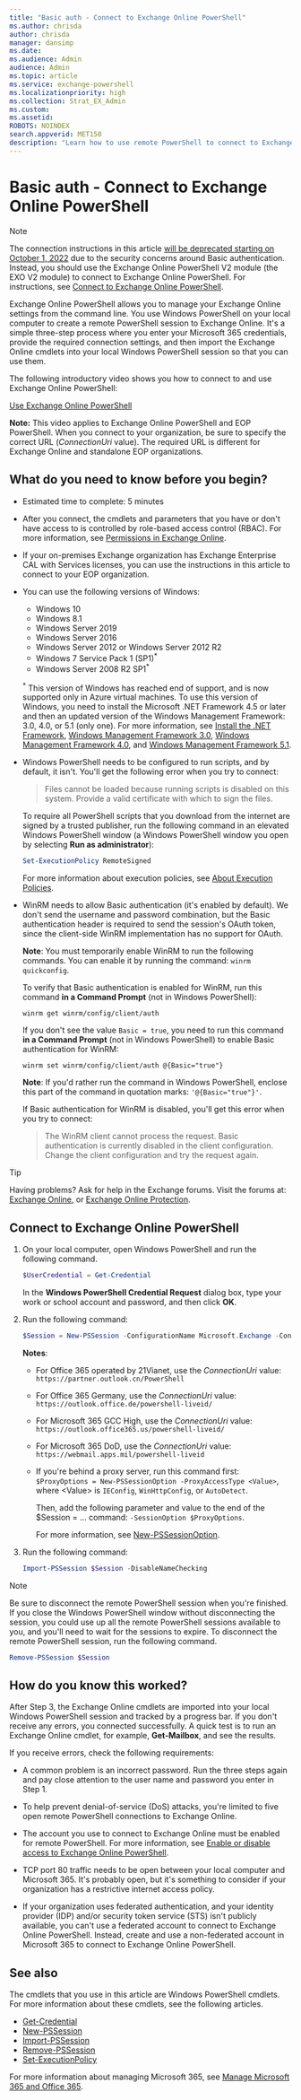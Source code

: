 ```yaml
---
title: "Basic auth - Connect to Exchange Online PowerShell"
ms.author: chrisda
author: chrisda
manager: dansimp
ms.date:
ms.audience: Admin
audience: Admin
ms.topic: article
ms.service: exchange-powershell
ms.localizationpriority: high
ms.collection: Strat_EX_Admin
ms.custom:
ms.assetid:
ROBOTS: NOINDEX
search.appverid: MET150
description: "Learn how to use remote PowerShell to connect to Exchange Online with Basic authentication."
---
```


# Basic auth - Connect to Exchange Online PowerShell

> [!NOTE]
> The connection instructions in this article [will be deprecated starting on October 1, 2022](https://techcommunity.microsoft.com/t5/exchange-team-blog/basic-authentication-deprecation-in-exchange-online-may-2022/ba-p/3301866) due to the security concerns around Basic authentication. Instead, you should use the Exchange Online PowerShell V2 module (the EXO V2 module) to connect to Exchange Online PowerShell. For instructions, see [Connect to Exchange Online PowerShell](connect-to-exchange-online-powershell.md).

Exchange Online PowerShell allows you to manage your Exchange Online settings from the command line. You use Windows PowerShell on your local computer to create a remote PowerShell session to Exchange Online. It's a simple three-step process where you enter your Microsoft 365 credentials, provide the required connection settings, and then import the Exchange Online cmdlets into your local Windows PowerShell session so that you can use them.

The following introductory video shows you how to connect to and use Exchange Online PowerShell:

[Use Exchange Online PowerShell](https://videoplayercdn.osi.office.net/hub/?csid=ux-cms-en-us-msoffice&uuid=9cb28006-c2cb-45b6-b72e-eeed8767dee7&AutoPlayVideo=false)

**Note:** This video applies to Exchange Online PowerShell and EOP PowerShell. When you connect to your organization, be sure to specify the correct URL (*ConnectionUri* value). The required URL is different for Exchange Online and standalone EOP organizations.

## What do you need to know before you begin?

- Estimated time to complete: 5 minutes

- After you connect, the cmdlets and parameters that you have or don't have access to is controlled by role-based access control (RBAC). For more information, see [Permissions in Exchange Online](/exchange/permissions-exo/permissions-exo).

- If your on-premises Exchange organization has Exchange Enterprise CAL with Services licenses, you can use the instructions in this article to connect to your EOP organization.

- You can use the following versions of Windows:

  - Windows 10
  - Windows 8.1
  - Windows Server 2019
  - Windows Server 2016
  - Windows Server 2012 or Windows Server 2012 R2
  - Windows 7 Service Pack 1 (SP1)<sup>*</sup>
  - Windows Server 2008 R2 SP1<sup>*</sup>

  <sup>\*</sup> This version of Windows has reached end of support, and is now supported only in Azure virtual machines. To use this version of Windows, you need to install the Microsoft .NET Framework 4.5 or later and then an updated version of the Windows Management Framework: 3.0, 4.0, or 5.1 (only one). For more information, see [Install the .NET Framework](/dotnet/framework/install/on-windows-7), [Windows Management Framework 3.0](https://aka.ms/wmf3download), [Windows Management Framework 4.0](https://aka.ms/wmf4download), and [Windows Management Framework 5.1](https://aka.ms/wmf5download).

- Windows PowerShell needs to be configured to run scripts, and by default, it isn't. You'll get the following error when you try to connect:

  > Files cannot be loaded because running scripts is disabled on this system. Provide a valid certificate with which to sign the files.

  To require all PowerShell scripts that you download from the internet are signed by a trusted publisher, run the following command in an elevated Windows PowerShell window (a Windows PowerShell window you open by selecting **Run as administrator**):

  ```powershell
  Set-ExecutionPolicy RemoteSigned
  ```

  For more information about execution policies, see [About Execution Policies](/powershell/module/microsoft.powershell.core/about/about_execution_policies).

- WinRM needs to allow Basic authentication (it's enabled by default). We don't send the username and password combination, but the Basic authentication header is required to send the session's OAuth token, since the client-side WinRM implementation has no support for OAuth.

  **Note**: You must temporarily enable WinRM to run the following commands. You can enable it by running the command: `winrm quickconfig`.

  To verify that Basic authentication is enabled for WinRM, run this command **in a Command Prompt** (not in Windows PowerShell):

  ```dos
  winrm get winrm/config/client/auth
  ```

  If you don't see the value `Basic = true`, you need to run this command **in a Command Prompt** (not in Windows PowerShell) to enable Basic authentication for WinRM:

  ```dos
  winrm set winrm/config/client/auth @{Basic="true"}
  ```

  **Note**: If you'd rather run the command in Windows PowerShell, enclose this part of the command in quotation marks: `'@{Basic="true"}'`.

  If Basic authentication for WinRM is disabled, you'll get this error when you try to connect:

  > The WinRM client cannot process the request. Basic authentication is currently disabled in the client configuration. Change the client configuration and try the request again.

> [!TIP]
> Having problems? Ask for help in the Exchange forums. Visit the forums at: [Exchange Online](https://go.microsoft.com/fwlink/p/?linkId=267542), or [Exchange Online Protection](https://go.microsoft.com/fwlink/p/?linkId=285351).

## Connect to Exchange Online PowerShell

1. On your local computer, open Windows PowerShell and run the following command.

   ```powershell
   $UserCredential = Get-Credential
   ```

   In the **Windows PowerShell Credential Request** dialog box, type your work or school account and password, and then click **OK**.

2. Run the following command:

   ```powershell
   $Session = New-PSSession -ConfigurationName Microsoft.Exchange -ConnectionUri https://outlook.office365.com/powershell-liveid/ -Credential $UserCredential -Authentication Basic -AllowRedirection
   ```

   **Notes**:

   - For Office 365 operated by 21Vianet, use the _ConnectionUri_ value: `https://partner.outlook.cn/PowerShell`
   - For Office 365 Germany, use the _ConnectionUri_ value: `https://outlook.office.de/powershell-liveid/`
   - For Microsoft 365 GCC High, use the _ConnectionUri_ value: `https://outlook.office365.us/powershell-liveid/`
   - For Microsoft 365 DoD, use the _ConnectionUri_ value: `https://webmail.apps.mil/powershell-liveid`

   - If you're behind a proxy server, run this command first: `$ProxyOptions = New-PSSessionOption -ProxyAccessType <Value>`, where \<Value\> is `IEConfig`, `WinHttpConfig`, or `AutoDetect`.

     Then, add the following parameter and value to the end of the $Session = ... command: `-SessionOption $ProxyOptions`.

     For more information, see [New-PSSessionOption](/powershell/module/microsoft.powershell.core/new-pssessionoption).

3. Run the following command:

   ```powershell
   Import-PSSession $Session -DisableNameChecking
   ```

> [!NOTE]
> Be sure to disconnect the remote PowerShell session when you're finished. If you close the Windows PowerShell window without disconnecting the session, you could use up all the remote PowerShell sessions available to you, and you'll need to wait for the sessions to expire. To disconnect the remote PowerShell session, run the following command.

```powershell
Remove-PSSession $Session
```

## How do you know this worked?

After Step 3, the Exchange Online cmdlets are imported into your local Windows PowerShell session and tracked by a progress bar. If you don't receive any errors, you connected successfully. A quick test is to run an Exchange Online cmdlet, for example, **Get-Mailbox**, and see the results.

If you receive errors, check the following requirements:

- A common problem is an incorrect password. Run the three steps again and pay close attention to the user name and password you enter in Step 1.

- To help prevent denial-of-service (DoS) attacks, you're limited to five open remote PowerShell connections to Exchange Online.

- The account you use to connect to Exchange Online must be enabled for remote PowerShell. For more information, see [Enable or disable access to Exchange Online PowerShell](disable-access-to-exchange-online-powershell.md).

- TCP port 80 traffic needs to be open between your local computer and Microsoft 365. It's probably open, but it's something to consider if your organization has a restrictive internet access policy.

- If your organization uses federated authentication, and your identity provider (IDP) and/or security token service (STS) isn't publicly available, you can't use a federated account to connect to Exchange Online PowerShell. Instead, create and use a non-federated account in Microsoft 365 to connect to Exchange Online PowerShell.

## See also

The cmdlets that you use in this article are Windows PowerShell cmdlets. For more information about these cmdlets, see the following articles.

- [Get-Credential](/powershell/module/microsoft.powershell.security/get-credential)
- [New-PSSession](/powershell/module/microsoft.powershell.core/new-pssession)
- [Import-PSSession](/powershell/module/microsoft.powershell.utility/import-pssession)
- [Remove-PSSession](/powershell/module/microsoft.powershell.core/remove-pssession)
- [Set-ExecutionPolicy](/powershell/module/microsoft.powershell.security/set-executionpolicy)

For more information about managing Microsoft 365, see [Manage Microsoft 365 and Office 365](/Office365/).
